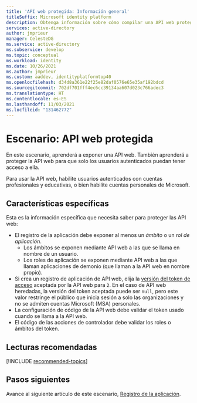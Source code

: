 ```yaml
---
title: 'API web protegida: Información general'
titleSuffix: Microsoft identity platform
description: Obtenga información sobre cómo compilar una API web protegida (información general).
services: active-directory
author: jmprieur
manager: CelesteDG
ms.service: active-directory
ms.subservice: develop
ms.topic: conceptual
ms.workload: identity
ms.date: 10/26/2021
ms.author: jmprieur
ms.custom: aaddev, identityplatformtop40
ms.openlocfilehash: d34d8a361e22f25e82daf0576e65e35af192bdcd
ms.sourcegitcommit: 702df701fff4ec6cc39134aa607d023c766adec3
ms.translationtype: HT
ms.contentlocale: es-ES
ms.lasthandoff: 11/03/2021
ms.locfileid: "131462772"
---
```

# <a name="scenario-protected-web-api"></a>Escenario: API web protegida

En este escenario, aprenderá a exponer una API web. También aprenderá a proteger la API web para que solo los usuarios autenticados puedan tener acceso a ella.

Para usar la API web, habilite usuarios autenticados con cuentas profesionales y educativas, o bien habilite cuentas personales de Microsoft.

## <a name="specifics"></a>Características específicas

Esta es la información específica que necesita saber para proteger las API web:

- El registro de la aplicación debe exponer al menos un _ámbito_ o un _rol de aplicación_.
  - Los ámbitos se exponen mediante API web a las que se llama en nombre de un usuario.
  - Los roles de aplicación se exponen mediante API web a las que llaman aplicaciones de demonio (que llaman a la API web en nombre propio).
- Si crea un registro de aplicación de API web, elija la [versión del token de acceso](reference-app-manifest.md#accesstokenacceptedversion-attribute) aceptada por la API web para `2`. En el caso de API web heredadas, la versión del token aceptada puede ser `null`, pero este valor restringe el público que inicia sesión a solo las organizaciones y no se admiten cuentas Microsoft (MSA) personales.
- La configuración de código de la API web debe validar el token usado cuando se llama a la API web.
- El código de las acciones de controlador debe validar los roles o ámbitos del token.

## <a name="recommended-reading"></a>Lecturas recomendadas

[!INCLUDE [recommended-topics](../../../includes/active-directory-develop-scenarios-prerequisites.md)]

## <a name="next-steps"></a>Pasos siguientes

Avance al siguiente artículo de este escenario, [Registro de la aplicación](scenario-protected-web-api-app-registration.md).
